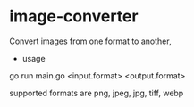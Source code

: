 # image-converter

Convert images from one format to another,

- usage

go run main.go <input.format> <output.format>

supported formats are png, jpeg, jpg, tiff, webp
